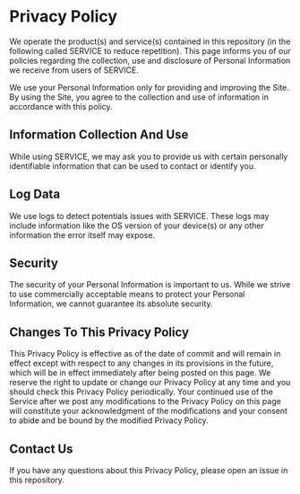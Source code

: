 # Privacy Policy

We operate the product(s) and service(s) contained in this repository (in the following called SERVICE to reduce repetition). 
This page informs you of our policies regarding the collection, use and disclosure of Personal Information we receive from users of SERVICE.

We use your Personal Information only for providing and improving the Site. 
By using the Site, you agree to the collection and use of information in accordance with this policy.

## Information Collection And Use
While using SERVICE, we may ask you to provide us with certain personally identifiable information that can be used to contact or identify you.

## Log Data
We use logs to detect potentials issues with SERVICE. 
These logs may include information like the OS version of your device(s) or any other information the error itself may expose.

## Security
The security of your Personal Information is important to us. 
While we strive to use commercially acceptable means to protect your Personal Information, we cannot guarantee its absolute security.

## Changes To This Privacy Policy
This Privacy Policy is effective as of the date of commit and will remain in effect except with respect to any changes in its provisions in the future, which will be in effect immediately after being posted on this page.
We reserve the right to update or change our Privacy Policy at any time and you should check this Privacy Policy periodically. Your continued use of the Service after we post any modifications to the Privacy Policy on this page will constitute your acknowledgment of the modifications and your consent to abide and be bound by the modified Privacy Policy.

## Contact Us
If you have any questions about this Privacy Policy, please open an issue in this repository.